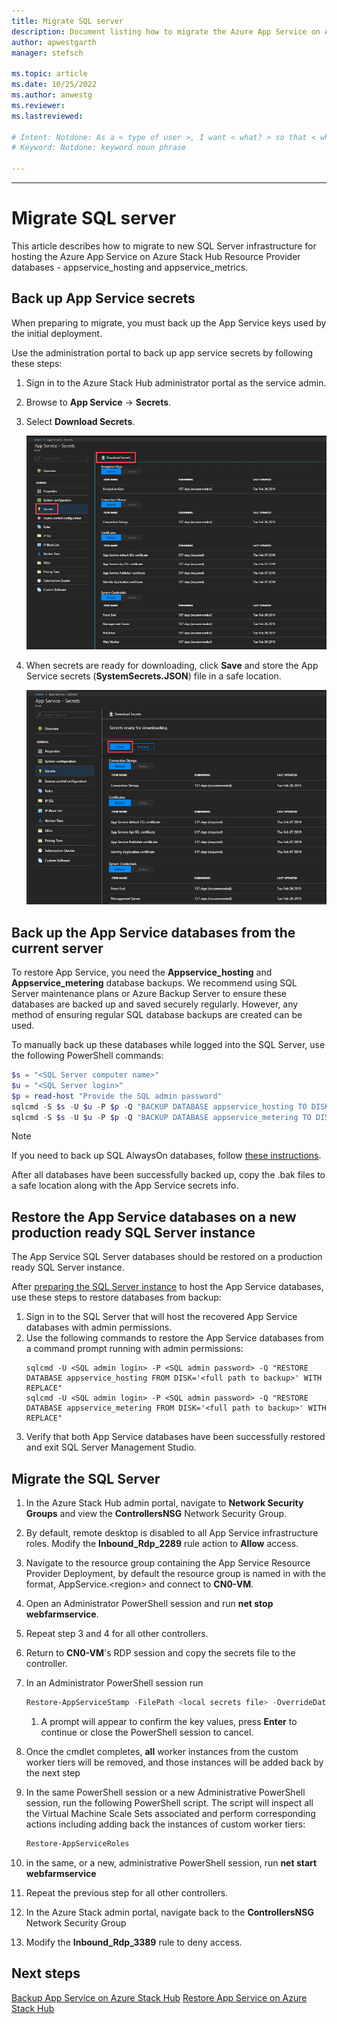 ```yaml
---
title: Migrate SQL server  
description: Document listing how to migrate the Azure App Service on Azure Stack Hub resource provider SQL server.
author: apwestgarth
manager: stefsch

ms.topic: article
ms.date: 10/25/2022
ms.author: anwestg
ms.reviewer: 
ms.lastreviewed: 

# Intent: Notdone: As a < type of user >, I want < what? > so that < why? >
# Keyword: Notdone: keyword noun phrase

---
```


---

# Migrate SQL server

This article describes how to migrate to new SQL Server infrastructure for hosting the Azure App Service on Azure Stack Hub Resource Provider databases - appservice_hosting and appservice_metrics.


## Back up App Service secrets
When preparing to migrate, you must back up the App Service keys used by the initial deployment. 


Use the administration portal to back up app service secrets by following these steps: 

1. Sign in to the Azure Stack Hub administrator portal as the service admin.

2. Browse to **App Service** -> **Secrets**. 

3. Select **Download Secrets**.

   ![Screenshot that shows how to download secrets in Azure Stack Hub administrator portal.](./media/app-service-migrate-sql-server/download-secrets.png)

4. When secrets are ready for downloading, click **Save** and store the App Service secrets (**SystemSecrets.JSON**) file in a safe location. 

   ![Screenshot that shows how to save secrets in Azure Stack Hub administrator portal.](./media/app-service-migrate-sql-server/save-secrets.png)

## Back up the App Service databases from the current server


To restore App Service, you need the **Appservice_hosting** and **Appservice_metering** database backups. We recommend using SQL Server maintenance plans or Azure Backup Server to ensure these databases are backed up and saved securely regularly. However, any method of ensuring regular SQL database backups are created can be used.

To manually back up these databases while logged into the SQL Server, use the following PowerShell commands:

  ```powershell
  $s = "<SQL Server computer name>"
  $u = "<SQL Server login>" 
  $p = read-host "Provide the SQL admin password"
  sqlcmd -S $s -U $u -P $p -Q "BACKUP DATABASE appservice_hosting TO DISK = '<path>\hosting.bak'"
  sqlcmd -S $s -U $u -P $p -Q "BACKUP DATABASE appservice_metering TO DISK = '<path>\metering.bak'"
  ```

> [!NOTE]
> If you need to back up SQL AlwaysOn databases, follow [these instructions](/sql/database-engine/availability-groups/windows/configure-backup-on-availability-replicas-sql-server?view=sql-server-2017&preserve-view=true). 

After all databases have been successfully backed up, copy the .bak files to a safe location along with the App Service secrets info.

## Restore the App Service databases on a new production ready SQL Server instance

The App Service SQL Server databases should be restored on a production ready SQL Server instance. 

After [preparing the SQL Server instance](azure-stack-app-service-before-you-get-started.md#prepare-the-sql-server-instance) to host the App Service databases, use these steps to restore databases from backup:

1. Sign in to the SQL Server that will host the recovered App Service databases with admin permissions.
2. Use the following commands to restore the App Service databases from a command prompt running with admin permissions:
    ```dos
    sqlcmd -U <SQL admin login> -P <SQL admin password> -Q "RESTORE DATABASE appservice_hosting FROM DISK='<full path to backup>' WITH REPLACE"
    sqlcmd -U <SQL admin login> -P <SQL admin password> -Q "RESTORE DATABASE appservice_metering FROM DISK='<full path to backup>' WITH REPLACE"
    ```
3. Verify that both App Service databases have been successfully restored and exit SQL Server Management Studio.

## Migrate the SQL Server

1. In the Azure Stack Hub admin portal, navigate to **Network Security Groups** and view the **ControllersNSG** Network Security Group.

1. By default, remote desktop is disabled to all App Service infrastructure roles.  Modify the **Inbound_Rdp_2289** rule action to **Allow** access.
1. Navigate to the resource group containing the App Service Resource Provider Deployment, by default the resource group is named in with the format, AppService.\<region\> and connect to **CN0-VM**.
1. Open an Administrator PowerShell session and run **net stop webfarmservice**.

1. Repeat step 3 and 4 for all other controllers.
1. Return to **CN0-VM**'s RDP session and copy the secrets file to the controller.

1. In an Administrator PowerShell session run
      ```powershell
      Restore-AppServiceStamp -FilePath <local secrets file> -OverrideDatabaseServer <new database server> -CoreBackupFilePath <filepath>
      ```
   1. A prompt will appear to confirm the key values, press **Enter** to continue or close the PowerShell session to cancel.
1. Once the cmdlet completes, **all** worker instances from the custom worker tiers will be removed, and those instances will be added back by the next step
1. In the same PowerShell session or a new Administrative PowerShell session, run the following PowerShell script.  The script will inspect all the Virtual Machine Scale Sets associated and perform corresponding actions including adding back the instances of custom worker tiers:
   ```powershell
   Restore-AppServiceRoles
   ```
1. in the same, or a new, administrative PowerShell session, run **net start webfarmservice**
1. Repeat the previous step for all other controllers.
1. In the Azure Stack admin portal, navigate back to the **ControllersNSG** Network Security Group
1. Modify the **Inbound_Rdp_3389** rule to deny access.

## Next steps
[Backup App Service on Azure Stack Hub](app-service-back-up.md)
[Restore App Service on Azure Stack Hub](app-service-recover.md)